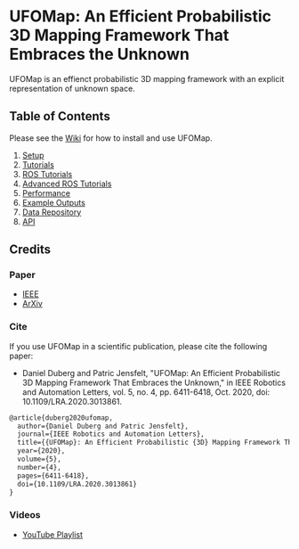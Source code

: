 # UFOMap: An Efficient Probabilistic 3D Mapping Framework That Embraces the Unknown

UFOMap is an effienct probabilistic 3D mapping framework with an explicit representation of unknown space.

## Table of Contents
Please see the [Wiki](https://github.com/UnknownFreeOccupied/ufomap/wiki) for how to install and use UFOMap.
1. [Setup](https://github.com/UnknownFreeOccupied/ufomap/wiki/Tutorials)
2. [Tutorials](https://github.com/UnknownFreeOccupied/ufomap/wiki/Setup)
3. [ROS Tutorials](https://github.com/UnknownFreeOccupied/ufomap/wiki/ROS-Tutorials)
4. [Advanced ROS Tutorials](https://github.com/UnknownFreeOccupied/ufomap/wiki/Advanced-ROS-Tutorials)
5. [Performance](https://github.com/UnknownFreeOccupied/ufomap/wiki/Performance)
6. [Example Outputs](https://github.com/UnknownFreeOccupied/ufomap/wiki/Example-Outputs)
7. [Data Repository](https://github.com/UnknownFreeOccupied/ufomap/wiki/Data-Repository)
8. [API](https://github.com/UnknownFreeOccupied/ufomap/wiki/API)

## Credits
### Paper
* [IEEE](https://ieeexplore.ieee.org/abstract/document/9158399)
* [ArXiv](https://arxiv.org/abs/2003.04749)
### Cite
If you use UFOMap in a scientific publication, please cite the following paper:
* Daniel Duberg and Patric Jensfelt, "UFOMap: An Efficient Probabilistic 3D Mapping Framework That Embraces the Unknown," in IEEE Robotics and Automation Letters, vol. 5, no. 4, pp. 6411-6418, Oct. 2020, doi: 10.1109/LRA.2020.3013861.
```latex
@article{duberg2020ufomap,
  author={Daniel Duberg and Patric Jensfelt},
  journal={IEEE Robotics and Automation Letters}, 
  title={{UFOMap}: An Efficient Probabilistic {3D} Mapping Framework That Embraces the Unknown}, 
  year={2020},
  volume={5},
  number={4},
  pages={6411-6418},
  doi={10.1109/LRA.2020.3013861}
}
```
### Videos
* [YouTube Playlist](https://youtube.com/playlist?list=PLoZnKRp2UVom4bv2fUVXgI5VCbuTrfrU3)
